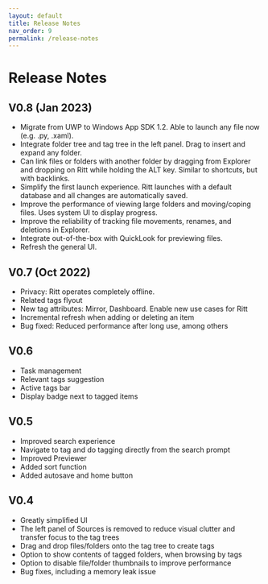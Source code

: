 ```yaml
---
layout: default
title: Release Notes
nav_order: 9
permalink: /release-notes
---
```


# Release Notes

## V0.8 (Jan 2023)
- Migrate from UWP to Windows App SDK 1.2. Able to launch any file now (e.g. .py, .xaml).
- Integrate folder tree and tag tree in the left panel. Drag to insert and expand any folder.
- Can link files or folders with another folder by dragging from Explorer and dropping on Ritt while holding the ALT key. Similar to shortcuts, but with backlinks.
- Simplify the first launch experience. Ritt launches with a default database and all changes are automatically saved.
- Improve the performance of viewing large folders and moving/coping files. Uses system UI to display progress.
- Improve the reliability of tracking file movements, renames, and deletions in Explorer.
- Integrate out-of-the-box with QuickLook for previewing files.
- Refresh the general UI.

## V0.7 (Oct 2022)
- Privacy: Ritt operates completely offline.
- Related tags flyout
- New tag attributes: Mirror, Dashboard. Enable new use cases for Ritt
- Incremental refresh when adding or deleting an item
- Bug fixed: Reduced performance after long use, among others


## V0.6
- Task management
- Relevant tags suggestion
- Active tags bar
- Display badge next to tagged items

## V0.5
- Improved search experience
- Navigate to tag and do tagging directly from the search prompt
- Improved Previewer
- Added sort function
- Added autosave and home button

## V0.4
- Greatly simplified UI
- The left panel of Sources is removed to reduce visual clutter and transfer focus to the tag trees
- Drag and drop files/folders onto the tag tree to create tags
- Option to show contents of tagged folders, when browsing by tags
- Option to disable file/folder thumbnails to improve performance
- Bug fixes, including a memory leak issue

